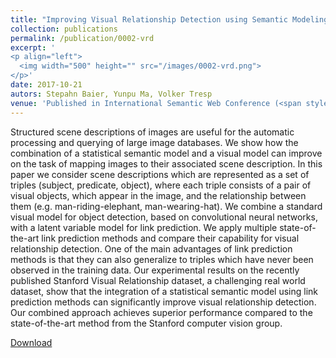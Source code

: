 ```yaml
---
title: "Improving Visual Relationship Detection using Semantic Modeling of Scene Descriptions"
collection: publications
permalink: /publication/0002-vrd
excerpt: '
<p align="left">
  <img width="500" height="" src="/images/0002-vrd.png">
</p>'
date: 2017-10-21
autors: Stepahn Baier, Yunpu Ma, Volker Tresp
venue: 'Published in International Semantic Web Conference (<span style="font-weight:bold">Student Best Paper Award</span>)'
---
```

Structured scene descriptions of images are useful for the automatic processing and querying of large image databases. We show how the combination of a statistical semantic model and a visual model can improve on the task of mapping images to their associated scene description. In this paper we consider scene descriptions which are represented as a set of triples (subject, predicate, object), where each triple consists of a pair of visual objects, which appear in the image, and the relationship between them (e.g. man-riding-elephant, man-wearing-hat). We combine a standard visual model for object detection, based on convolutional neural networks, with a latent variable model for link prediction. We apply multiple state-of-the-art link prediction methods and compare their capability for visual relationship detection. One of the main advantages of link prediction methods is that they can also generalize to triples which have never been observed in the training data. Our experimental results on the recently published Stanford Visual Relationship dataset, a challenging real world dataset, show that the integration of a statistical semantic model using link prediction methods can significantly improve visual relationship detection. Our combined approach achieves superior performance compared to the state-of-the-art method from the Stanford computer vision group.

[Download](https://iswc2017.semanticweb.org/wp-content/uploads/papers/MainProceedings/359.pdf)
